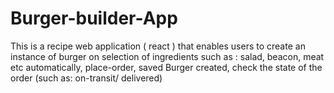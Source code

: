# Burger-builder-App
This is a recipe web application ( react ) that enables users to create an instance of burger on selection of ingredients such as : salad, beacon, meat etc automatically, place-order, saved Burger created, check the state of the order (such as: on-transit/ delivered)
